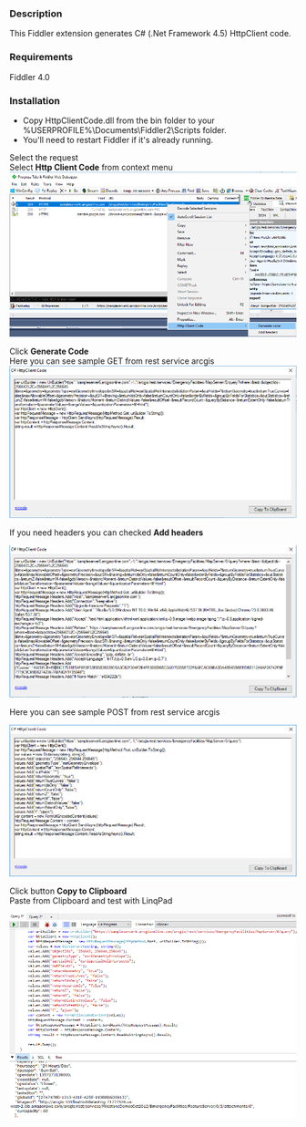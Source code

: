 ﻿### Description
This Fiddler extension generates C# (.Net Framework 4.5) HttpClient code.

### Requirements
Fiddler 4.0

### Installation

- Copy HttpClientCode.dll from the bin folder to your %USERPROFILE%\Documents\Fiddler2\Scripts folder.
- You'll need to restart Fiddler if it's already running.


Select the request</br>
Select <b>Http Client Code</b> from context menu
![Httpclientcode](images/httpclientcode.png)

Click <b>Generate Code</b></br>
Here you can see sample GET from rest service arcgis
![Httpclientcodeform](images/httpclientcodeformget.png)

If you need headers you can checked <b>Add headers</b>

![Httpclientcodeformheaders](images/httpclientcodeformheadersget.png)

Here you can see sample POST from rest service arcgis

![Httpclientcodeformpost](images/httpclientcodeformpost.png)

Click button <b>Copy to Clipboard</b></br>
Paste from Clipboard and test with LinqPad

![Httpclientcodelinqpad](images/httpclientcodelinqpad.png)










